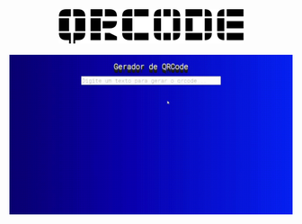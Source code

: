 <div align='center'>
    <img src='./imgs/readme-logo.png' >
    <br><br>
    <img src='./imgs/screen.gif' >
</div>
